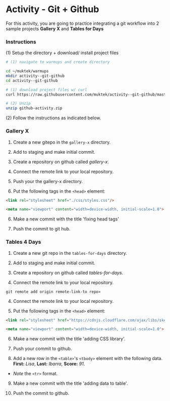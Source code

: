 # Activity - Git + Github

For this activity, you are going to practice integrating a git workflow into 2 sample projects **Gallery X** and **Tables for Days**

### Instructions

(1) Setup the directory + download/ install project files

```sh
# (1) navigate to warmups and create directory

cd ~/muktek/warmups
mkdir activity--git-github
cd activity--git-github

# (1) download project files w/ curl
curl https://raw.githubusercontent.com/muktek/activity--git-github/master/github-activity.zip >  github-activity.zip

# (2) Unzip
unzip github-activity.zip
```

(2) Follow the instructions as indicated below.


### Gallery X

1. Create a new gitepo in the `gallery-x` directory.

2. Add to staging and make initial commit.

2. Create a repository on github called _gallery-x_.

3. Connect the remote link to your local repository.

4. Push your the gallery-x directory.

5. Put the following tags in the `<head>` element:

  ```html
  <link rel="stylesheet" href="./css/styles.css"/>

  <meta name="viewport" content="width=device-width, initial-scale=1.0">
  ```

6. Make a new commit with the title 'fixing head tags'  

7. Push the commit to git hub.


### Tables 4 Days

1. Create a new git repo in the `tables-for-days` directory.

2. Add to staging and make initial commit.

2. Create a repository on github called _tables-for-days_.

3. Connect the remote link to your local repository.
  ```
  git remote add origin remote-link-to repo»
  ```

4. Connect the remote link to your local repository.

5. Put the following tags in the `<head>` element:

  ```html
  <link rel="stylesheet" href="https://cdnjs.cloudflare.com/ajax/libs/skeleton/2.0.4/skeleton.min.css"/>

  <meta name="viewport" content="width=device-width, initial-scale=1.0">
  ```

6. Make a new commit with the title 'adding CSS library'.

7. Push your commit to github.

8. Add a new row in the `<table>`'s `<tbody>` element with the following data. **First:** _Lisa_, **Last:** _Ibarra_, **Score:** _91_.
  - _Note_ the `<tr>` format.

9. Make a new commit with the title 'adding data to table'.

10. Push the commit to github.
